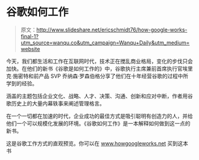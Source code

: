 # 谷歌如何工作

> 原文：<http://www.slideshare.net/ericschmidt76/how-google-works-final-1?utm_source=wanqu.co&utm_campaign=Wanqu+Daily&utm_medium=website>

今天，我们都生活和工作在互联网时代，技术正在搅乱商业格局，变化的步伐只会加快。在他们的新书《谷歌是如何工作的》中，谷歌执行主席兼前首席执行官埃里克·施密特和前产品 SVP 乔纳森·罗森伯格分享了他们在十年经营谷歌的过程中所学到的经验。

涵盖的主题包括企业文化、战略、人才、决策、沟通、创新和应对中断，作者用谷歌历史上的大量内幕轶事来阐述管理格言。

在一个一切都在加速的时代，企业成功的最佳方式是吸引聪明有创造力的人，并给他们一个可以规模化发展的环境。《谷歌如何工作》是一本解释如何做到这一点的新书。

这是谷歌工作方式的直观预览。你可以在 www.howgoogleworks.net 买到这本书